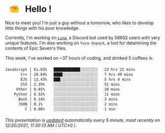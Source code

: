 <h1>   <img src="./spoink.gif" style="vertical-align:middle;" width="30px">   Hello ! </h1>

Nice to meet you! I'm just a guy without a tomorrow, who likes to develop little things with his poor knowledge.

Currently, I'm working on <a href='https://github.com/Asgarrrr/Luna'>`Luna`</a>, a Discord bot used by 56652 users with very unique features. I'm also working on `Yuna Unpack`, a tool for datamining the contents of Epic Seven's files.

This week, I've worked on ~37 hours of coding, and drinked 5 coffees ☕.

```
JavaScript │ 61.83%   ████████████░░░░░░░░   23 hrs 22 mins
       C++ │ 20.69%   ████░░░░░░░░░░░░░░░░   7 hrs 49 mins
       EJS │ 13.43%   ███░░░░░░░░░░░░░░░░░   5 hrs 4 mins
       CSS │ 2.29%    ░░░░░░░░░░░░░░░░░░░░   51 mins
     Other │ 0.91%    ░░░░░░░░░░░░░░░░░░░░   20 mins
    Python │ 0.52%    ░░░░░░░░░░░░░░░░░░░░   11 mins
      Bash │ 0.14%    ░░░░░░░░░░░░░░░░░░░░   3 mins
      JSON │ 0.1%     ░░░░░░░░░░░░░░░░░░░░   2 mins
         C │ 0.06%    ░░░░░░░░░░░░░░░░░░░░   1 min
```

###### This presentation is [updated](https://github.com/Asgarrrr) automatically every 5 minute, most recently on 12/20/2021, 11:30:13 AM ( UTC±0 ).